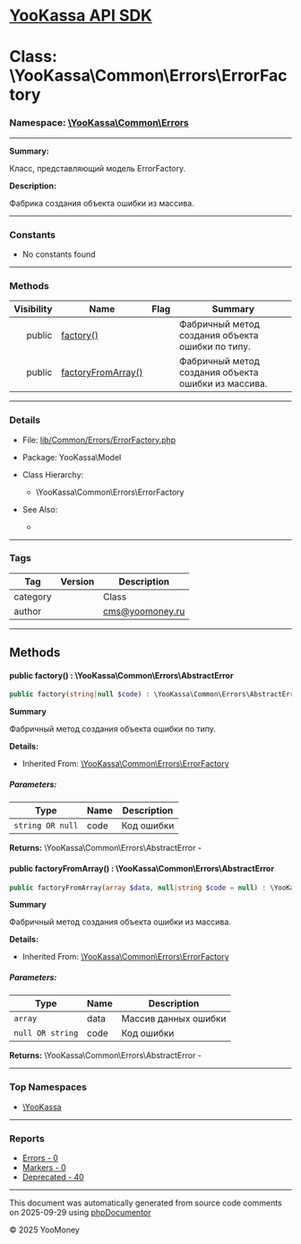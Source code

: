 # [YooKassa API SDK](../home.md)

# Class: \YooKassa\Common\Errors\ErrorFactory
### Namespace: [\YooKassa\Common\Errors](../namespaces/yookassa-common-errors.md)
---
**Summary:**

Класс, представляющий модель ErrorFactory.

**Description:**

Фабрика создания объекта ошибки из массива.

---
### Constants
* No constants found

---
### Methods
| Visibility | Name | Flag | Summary |
| ----------:| ---- | ---- | ------- |
| public | [factory()](../classes/YooKassa-Common-Errors-ErrorFactory.md#method_factory) |  | Фабричный метод создания объекта ошибки по типу. |
| public | [factoryFromArray()](../classes/YooKassa-Common-Errors-ErrorFactory.md#method_factoryFromArray) |  | Фабричный метод создания объекта ошибки из массива. |

---
### Details
* File: [lib/Common/Errors/ErrorFactory.php](../../lib/Common/Errors/ErrorFactory.php)
* Package: YooKassa\Model
* Class Hierarchy:
  * \YooKassa\Common\Errors\ErrorFactory

* See Also:
  * [](https://yookassa.ru/developers/api)

---
### Tags
| Tag | Version | Description |
| --- | ------- | ----------- |
| category |  | Class |
| author |  | cms@yoomoney.ru |

---
## Methods
<a name="method_factory" class="anchor"></a>
#### public factory() : \YooKassa\Common\Errors\AbstractError

```php
public factory(string|null $code) : \YooKassa\Common\Errors\AbstractError
```

**Summary**

Фабричный метод создания объекта ошибки по типу.

**Details:**
* Inherited From: [\YooKassa\Common\Errors\ErrorFactory](../classes/YooKassa-Common-Errors-ErrorFactory.md)

##### Parameters:
| Type | Name | Description |
| ---- | ---- | ----------- |
| <code lang="php">string OR null</code> | code  | Код ошибки |

**Returns:** \YooKassa\Common\Errors\AbstractError - 


<a name="method_factoryFromArray" class="anchor"></a>
#### public factoryFromArray() : \YooKassa\Common\Errors\AbstractError

```php
public factoryFromArray(array $data, null|string $code = null) : \YooKassa\Common\Errors\AbstractError
```

**Summary**

Фабричный метод создания объекта ошибки из массива.

**Details:**
* Inherited From: [\YooKassa\Common\Errors\ErrorFactory](../classes/YooKassa-Common-Errors-ErrorFactory.md)

##### Parameters:
| Type | Name | Description |
| ---- | ---- | ----------- |
| <code lang="php">array</code> | data  | Массив данных ошибки |
| <code lang="php">null OR string</code> | code  | Код ошибки |

**Returns:** \YooKassa\Common\Errors\AbstractError - 



---

### Top Namespaces

* [\YooKassa](../namespaces/yookassa.md)

---

### Reports
* [Errors - 0](../reports/errors.md)
* [Markers - 0](../reports/markers.md)
* [Deprecated - 40](../reports/deprecated.md)

---

This document was automatically generated from source code comments on 2025-09-29 using [phpDocumentor](http://www.phpdoc.org/)

&copy; 2025 YooMoney
